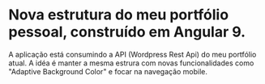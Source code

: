 # Nova estrutura do meu portfólio pessoal, construído em Angular 9.

A aplicação está consumindo a API (Wordpress Rest Api) do meu portfólio atual. A idéa é manter a mesma estrura com novas funcionalidades como "Adaptive Background Color" e focar na navegação mobile.